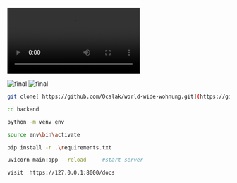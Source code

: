 ![final](https://user-images.githubusercontent.com/96614838/228938436-02e01c55-26cb-4741-a2a3-56071832dad3.mov)














![final](https://user-images.githubusercontent.com/96614838/228536442-28c99eab-2a10-402e-9a62-d755429aed02.png)
![final](https://user-images.githubusercontent.com/96614838/228536433-83fddd9d-5da9-4fcb-b8f7-97902f0ebd61.png)


```bash
git clone[ https://github.com/Ocalak/world-wide-wohnung.git](https://github.com/Ocalak/World-Wide-Wohnung)

cd backend

python -m venv env 

source env\bin\activate 

pip install -r .\requirements.txt

uvicorn main:app --reload     #start server 

visit  https://127.0.0.1:8000/docs 
